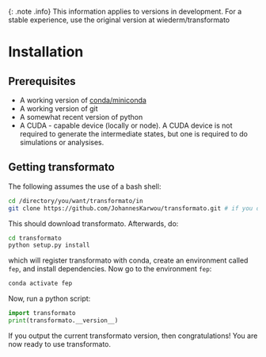 {: .note .info} This information applies to versions in development. For a stable experience, use the original version at wiederm/transformato

# Installation
## Prerequisites
- A working version of [conda/miniconda](https://docs.conda.io/en/latest/)
- A working version of git
- A somewhat recent version of python
- A CUDA - capable device (locally or node). A CUDA device is not required to generate the intermediate states, but one is required to do simulations or analysises.

## Getting transformato

The following assumes the use of a bash shell:

```bash
cd /directory/you/want/transformato/in
git clone https://github.com/JohannesKarwou/transformato.git # if you don't depend on features in development here - use the main repo
```
This should download transformato. Afterwards, do:
```bash
cd transformato
python setup.py install
```
which will register transformato with conda, create an environment called `fep`, and install dependencies.
Now go to the environment `fep`:
```bash
conda activate fep
```

Now, run a python script:

```python
import transformato
print(transformato.__version__)
```
If you output the current transformato version, then congratulations! You are now ready to use transformato.

